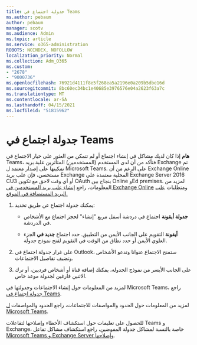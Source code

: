 ```yaml
---
title: جدولة اجتماع في Teams
ms.author: pebaum
author: pebaum
manager: scotv
ms.audience: Admin
ms.topic: article
ms.service: o365-administration
ROBOTS: NOINDEX, NOFOLLOW
localization_priority: Normal
ms.collection: Adm_O365
ms.custom:
- "2678"
- "9000736"
ms.openlocfilehash: 76921d4111f8e5f268ea5a2196e0a209b5dbe16d
ms.sourcegitcommit: 8bc60ec34bc1e40685e3976576e04a2623f63a7c
ms.translationtype: MT
ms.contentlocale: ar-SA
ms.lasthandoff: 04/15/2021
ms.locfileid: "51815962"
---
```

# <a name="schedule-a-meeting-in-teams"></a>جدولة اجتماع في Teams

**هام** إذا كان لديك مشاكل في إنشاء اجتماع أو لم تتمكن من العثور على خيار الاجتماع في Teams، فتأكد من أن لدى المستخدم (المستخدمين) المتأثرين علبة بريد Exchange تم تمكينها على إصدار معتمد ل Microsoft Teams. على الرغم من أن Exchange Online مستحسن، فإن علب بريد Exchange المحلية معتمدة على Exchange Server 2016 CU3 أو أي وقت لاحق مع تكوين OAuth بنجاح بين Online وEd premises. لمزيد من المعلومات، راجع [إنشاء علب بريد المستخدمين في Exchange Online](https://docs.microsoft.com/exchange/recipients-in-exchange-online/create-user-mailboxes) ومتطلبات [علب البريد المستضافة في الموقع.](https://docs.microsoft.com/microsoftteams/exchange-teams-interact#requirements-for-mailboxes-hosted-on-premises) 

1. يمكنك جدولة اجتماع عن طريق تحديد:

    - **جدولة أيقونة** اجتماع في دردشة أسفل مربع "إنشاء" لحجز اجتماع مع الأشخاص في الدردشة.

    - **أيقونة** التقويم على الجانب الأيمن من التطبيق. حدد اجتماع **جديد في** الجزء العلوي الأيمن أو حدد نطاق من الوقت في التقويم لفتح نموذج جدولة.

2. على غرار جدولة اجتماع في Outlook، ستمنح الاجتماع عنوانا وتدعو الأشخاص وتضيف تفاصيل الاجتماعات.

3. على الجانب الأيسر من نموذج الجدولة، يمكنك إضافة قناة أو أشخاص فرديين، أو ترك الاثنين فارغين لجدولة موعد خاص.

لمزيد من المعلومات حول إنشاء الاجتماعات وجدولتها في Microsoft Teams، راجع [جدولة اجتماع في Teams](https://support.office.com/article/Schedule-a-meeting-in-Teams-943507a9-8583-4c58-b5d2-8ec8265e04e5).

لمزيد من المعلومات حول الحدود والمواصفات للاجتماعات، راجع الحدود والمواصفات [ل Microsoft Teams](https://docs.microsoft.com/microsoftteams/limits-specifications-teams#meetings-and-calls).

للحصول على تعليمات حول استكشاف الأخطاء وإصلاحها لتفاعلات Teams و Exchange، خاصة بالنسبة لمشاكل جدولة المفوضين، راجع استكشاف مشاكل تفاعل [Microsoft Teams و Exchange Server وإصلاحها](https://docs.microsoft.com/microsoftteams/troubleshoot/known-issues/teams-exchange-interaction-issue).